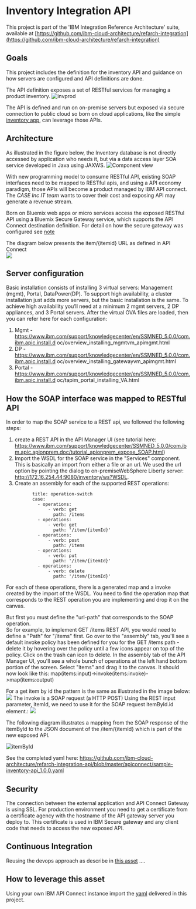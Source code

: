 # Inventory Integration API

This project is part of the 'IBM Integration Reference Architecture' suite, available at [https://github.com/ibm-cloud-architecture/refarch-integration](https://github.com/ibm-cloud-architecture/refarch-integration)

## Goals
This project includes the definition for the inventory API and guidance on how servers are configured and API definitions are done.

The API definition exposes a set of RESTful services for managing a product inventory.
![invprod](docs/inventory-product.png)  

The API is defined and run on on-premise servers but exposed via secure connection to public cloud so born on cloud applications, like the simple [inventory app](https://github.com/ibm-cloud-architecture/refarch-caseinc-app), can leverage those APIs.

## Architecture
As illustrated in the figure below, the Inventory database is not directly accessed by application who needs it, but via a data access layer SOA service developed in Java using JAXWS.
![Component view](docs/cp-phy-view.png)  

With new programming model to consume RESTful API, existing SOAP interfaces need to be mapped to RESTful apis, and using a API economy paradigm, those APIs will become a product managed by IBM API connect. The *CASE Inc IT team* wants to cover their cost and exposing API may generate a revenue stream.

Born on Bluemix web apps or micro services access the exposed RESTful API using a Bluemix Secure Gateway service, which supports the API Connect destination definition. For detail on how the secure gateway was configured see [note](https://github.com/ibm-cloud-architecture/refarch-integration-utilities/blob/master/docs/ConfigureSecureGateway.md)

The diagram below presents the item/{itemid} URL as defined in API Connect  
![](docs/item-id.png)

## Server configuration
Basic installation consists of installing 3 virtual servers: Management (mgmt), Portal, DataPower(DP). To support high availability, a cluster installation just adds more servers, but the basic installation is the same. To achieve high availability you’ll need at a minimum 2 mgmt servers, 2 DP appliances, and 3 Portal servers.
After the virtual OVA files are loaded, then you can refer here for each configuration:
1. Mgmt -
https://www.ibm.com/support/knowledgecenter/en/SSMNED_5.0.0/com.ibm.apic.install.d
oc/overview_installing_mgmtvm_apimgmt.html
2. DP -
https://www.ibm.com/support/knowledgecenter/en/SSMNED_5.0.0/com.ibm.apic.install.d
oc/overview_installing_gatewayvm_apimgmt.html
3. Portal -
https://www.ibm.com/support/knowledgecenter/en/SSMNED_5.0.0/com.ibm.apic.install.d
oc/tapim_portal_installing_VA.html


## How the SOAP interface was mapped to RESTful API
In order to map the SOAP service to a REST api, we followed the following steps:  
1) create a REST API in the API Manager UI (see tutorial here: https://www.ibm.com/support/knowledgecenter/SSMNED_5.0.0/com.ibm.apic.apionprem.doc/tutorial_apionprem_expose_SOAP.html)
2) Import the WSDL for the SOAP service in the "Services" component. This is basically an import from either a file or an url. We used the url option by pointing the dialog to on-premiseWebSphere Liberty server: http://172.16.254.44:9080/inventory/ws?WSDL.
3) Create an assembly for each of the supported REST operations:

```
          title: operation-switch
          case:
            - operations:
                - verb: get
                  path: /items
            - operations:
                - verb: get
                  path: '/item/{itemId}'
            - operations:
                - verb: post
                  path: /items
            - operations:
                - verb: put
                  path: '/item/{itemId}'
            - operations:
                - verb: delete
                  path: '/item/{itemId}'
```


 For each of these operations, there is a generated map and a invoke created by the import of the WSDL. You need to find the operation map that corresponds to the REST operation you are implementing and drop it on the canvas.

 But first you must define the "url-path" that corresponds to the SOAP operation.  
 So for example, to implement GET /items REST API, you would need to define a "Path" for "/items" first. Go over to the "assembly" tab, you'll see a default invoke policy has been defined for you for the GET /items path - delete it by hovering over the policy until a few icons appear on top of the policy. Click on the trash can icon to delete. In the assembly tab of the API Manager UI, you'll see a whole bunch of operations at the left hand bottom portion of the screen. Select "items" and drag it to the canvas. It should now look like this:
map(items:input)->invoke(items:invoke)->map(items:output)

For a get item by id the pattern is the same as illustrated in the image below:
 ![](docs/assemble-get-item.png)
 The invoke is a SOAP request (a HTTP POST)
Using the REST input parameter, itemId, we need to use it for the SOAP request itemById.id element.:
![](docs/inputtosoap.png)

The following diagram illustrates a mapping from the SOAP response of the itemById to the JSON document of the /item/{itemId} which is part of the new exposed API.

![itemById](docs/rest2soap-mapping.png)


See the completed yaml here: https://github.com/ibm-cloud-architecture/refarch-integration-api/blob/master/apiconnect/sample-inventory-api_1.0.0.yaml

## Security
The connection between the external application and API Connect Gateway is using SSL. For production environment you need to get a certificate from a certificate agency with the hostname of the API gateway server you deploy to. This certificate is used in IBM Secure gateway and any client code that needs to access the new exposed API.

## Continuous Integration
Reusing the devops approach as describe in [this asset](https://github.com/ibm-cloud-architecture/refarch-hybridcloud-blueportal-api/blob/master/HybridDevOpsForAPIC.pdf) ....

## How to leverage this asset
Using your own IBM API Connect instance import the [yaml](https://github.com/ibm-cloud-architecture/refarch-integration-api/blob/master/apiconnect/sample-inventory-api_1.0.0.yaml) delivered in this project.
